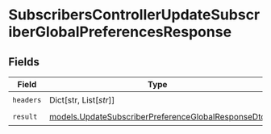 # SubscribersControllerUpdateSubscriberGlobalPreferencesResponse


## Fields

| Field                                                                                                          | Type                                                                                                           | Required                                                                                                       | Description                                                                                                    |
| -------------------------------------------------------------------------------------------------------------- | -------------------------------------------------------------------------------------------------------------- | -------------------------------------------------------------------------------------------------------------- | -------------------------------------------------------------------------------------------------------------- |
| `headers`                                                                                                      | Dict[str, List[*str*]]                                                                                         | :heavy_check_mark:                                                                                             | N/A                                                                                                            |
| `result`                                                                                                       | [models.UpdateSubscriberPreferenceGlobalResponseDto](../models/updatesubscriberpreferenceglobalresponsedto.md) | :heavy_check_mark:                                                                                             | N/A                                                                                                            |
